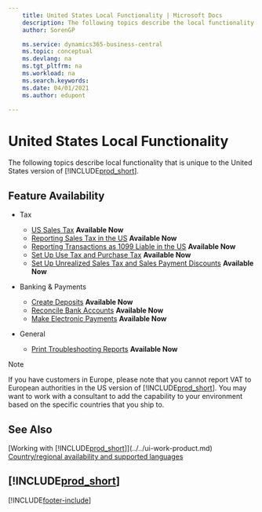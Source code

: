 ```yaml
---
    title: United States Local Functionality | Microsoft Docs
    description: The following topics describe the local functionality in the United States version of Business Central.
    author: SorenGP

    ms.service: dynamics365-business-central
    ms.topic: conceptual
    ms.devlang: na
    ms.tgt_pltfrm: na
    ms.workload: na
    ms.search.keywords:
    ms.date: 04/01/2021
    ms.author: edupont

---
```

# United States Local Functionality

The following topics describe local functionality that is unique to the United States version of [!INCLUDE[prod_short](../../includes/prod_short.md)].

## Feature Availability  

* Tax
    * [US Sales Tax](us-sales-tax.md) **Available Now**
    * [Reporting Sales Tax in the US](us-sales-tax.md) **Available Now**  
    * [Reporting Transactions as 1099 Liable in the US](tax-1099.md) **Available Now**  
    * [Set Up Use Tax and Purchase Tax](how-to-set-up-use-tax-and-purchase-tax.md) **Available Now**  
    * [Set Up Unrealized Sales Tax and Sales Payment Discounts](how-to-set-up-unrealized-sales-tax-and-sales-payment-discounts.md) **Available Now**  

* Banking & Payments
    * [Create Deposits](how-to-create-deposits.md) **Available Now**  
    * [Reconcile Bank Accounts](how-to-reconcile-bank-accounts.md) **Available Now**
    * [Make Electronic Payments](../../finance-make-payments-with-bank-data-conversion-service-or-sepa-credit-transfer.md#exporting-payments-to-a-bank-file) **Available Now**

* General
    * [Print Troubleshooting Reports](how-to-print-troubleshooting-reports.md) **Available Now**  

> [!NOTE]
> If you have customers in Europe, please note that you cannot report VAT to European authorities in the US version of [!INCLUDE[prod_short](../../includes/prod_short.md)]. You may want to work with a consultant to add the capability to your environment based on the specific countries that you ship to.  

## See Also

[Working with [!INCLUDE[prod_short](../../includes/prod_short.md)]](../../ui-work-product.md)  
[Country/regional availability and supported languages](/dynamics365/business-central/dev-itpro/compliance/apptest-countries-and-translations)  

## [!INCLUDE[prod_short](../../includes/free_trial_md.md)]  


[!INCLUDE[footer-include](../../includes/footer-banner.md)]